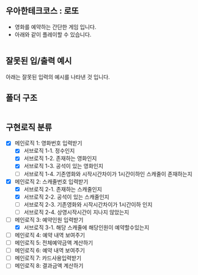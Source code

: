 ## 우아한테크코스 : 로또
- 영화를 예약하는 간단한 게임 입니다.
- 아래와 같이 플레이할 수 있습니다.
```
```

## 잘못된 입/출력 예시
아래는 잘못된 입력의 예시를 나타낸 것 입니다.  
 

## 폴더 구조
```
```

## 구현로직 분류
- [x] 메인로직 1: 영화번호 입력받기
	- [x] 서브로직 1-1. 정수인지
	- [x] 서브로직 1-2. 존재하는 영화인지
	- [x] 서브로직 1-3. 공석이 있는 영화인지
	- [ ] 서브로직 1-4. 기존영화와 시작시간차이가 1시간이하인 스캐줄이 존재하는지
- [x] 메인로직 2: 스캐줄번호 입력받기
	- [x] 서브로직 2-1. 존재하는 스캐줄인지
	- [x] 서브로직 2-2. 공석이 있는 스캐줄인지
	- [ ] 서브로직 2-3. 기존영화와 시작시간차이가 1시간이하 인지
	- [ ] 서브로직 2-4. 상영시작시간이 지나지 않았는지
- [ ] 메인로직 3: 예약인원 입력받기
	- [x] 서브로직 3-1. 해당 스캐줄에 해당인원이 예약할수있는지
- [ ] 메인로직 4: 예약 내역 보여주기
- [ ] 메인로직 5: 전체예약금액 계산하기
- [ ] 메인로직 6: 예약 내역 보여주기
- [ ] 메인로직 7: 카드사용입력받기
- [ ] 메인로직 8: 결과금액 계산하기